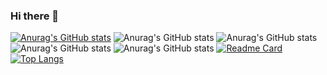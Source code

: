 ### Hi there 👋

<!--
**eduardobonizio/eduardobonizio** is a ✨ _special_ ✨ repository because its `README.md` (this file) appears on your GitHub profile.

Here are some ideas to get you started:

- 🔭 I’m currently working on ...
- 🌱 I’m currently learning ...
- 👯 I’m looking to collaborate on ...
- 🤔 I’m looking for help with ...
- 💬 Ask me about ...
- 📫 How to reach me: ...
- 😄 Pronouns: ...
- ⚡ Fun fact: ...
-->
[![Anurag's GitHub stats](https://github-readme-stats.vercel.app/api?username=eduardobonizio)](https://github.com/anuraghazra/github-readme-stats)
![Anurag's GitHub stats](https://github-readme-stats.vercel.app/api?username=eduardobonizio&hide=contribs,prs)
![Anurag's GitHub stats](https://github-readme-stats.vercel.app/api?username=eduardobonizio&count_private=true)
![Anurag's GitHub stats](https://github-readme-stats.vercel.app/api?username=eduardobonizio&show_icons=true)
![Anurag's GitHub stats](https://github-readme-stats.vercel.app/api?username=eduardobonizio&show_icons=true&theme=radical)
[![Readme Card](https://github-readme-stats.vercel.app/api/pin/?username=eduardobonizio&repo=github-readme-stats)](https://github.com/anuraghazra/github-readme-stats)
[![Top Langs](https://github-readme-stats.vercel.app/api/top-langs/?username=eduardobonizio)](https://github.com/anuraghazra/github-readme-stats)
